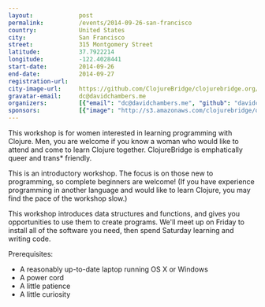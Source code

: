 ```yaml
---
layout:             post
permalink:          /events/2014-09-26-san-francisco
country:            United States
city:               San Francisco
street:             315 Montgomery Street
latitude:           37.7922214
longitude:          -122.4028441
start-date:         2014-09-26
end-date:           2014-09-27
registration-url:
city-image-url:     https://github.com/ClojureBridge/clojurebridge.org/raw/master/app/assets/images/events/san-francisco.jpg
gravatar-email:     dc@davidchambers.me
organizers:         [{"email": "dc@davidchambers.me", "github": "davidchambers", "name": "David Chambers", "twitter": null}]
sponsors:           [{"image": "http://s3.amazonaws.com/clojurebridge/original/7/brickalloy_logo.png?1410056188", "name": "Brick Alloy", "url": "http://brickalloy.com/"}, {"image": "http://s3.amazonaws.com/clojurebridge/original/13/factual-high-res.png?1411430774", "name": "Factual", "url": "http://www.factual.com/"}, {"image": "http://s3.amazonaws.com/clojurebridge/original/5/walmartlabs-logo.jpg?1411430808", "name": "WalmartLabs", "url": null}]
---
```


This workshop is for women interested in learning programming with Clojure. Men, you are welcome if you know a woman who would like to attend and come to learn Clojure together. ClojureBridge is emphatically queer and trans* friendly.

This is an introductory workshop. The focus is on those new to programming, so complete beginners are welcome! (If you have experience programming in another language and would like to learn Clojure, you may find the pace of the workshop slow.)

This workshop introduces data structures and functions, and gives you opportunities to use them to create programs. We'll meet up on Friday to install all of the software you need, then spend Saturday learning and writing code.

Prerequisites:
* A reasonably up-to-date laptop running OS X or Windows
* A power cord
* A little patience
* A little curiosity
